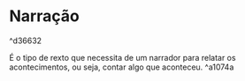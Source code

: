 # Narração

^d36632

É o tipo de rexto que necessita de um narrador para relatar os acontecimentos, ou seja, contar algo que aconteceu. ^a1074a